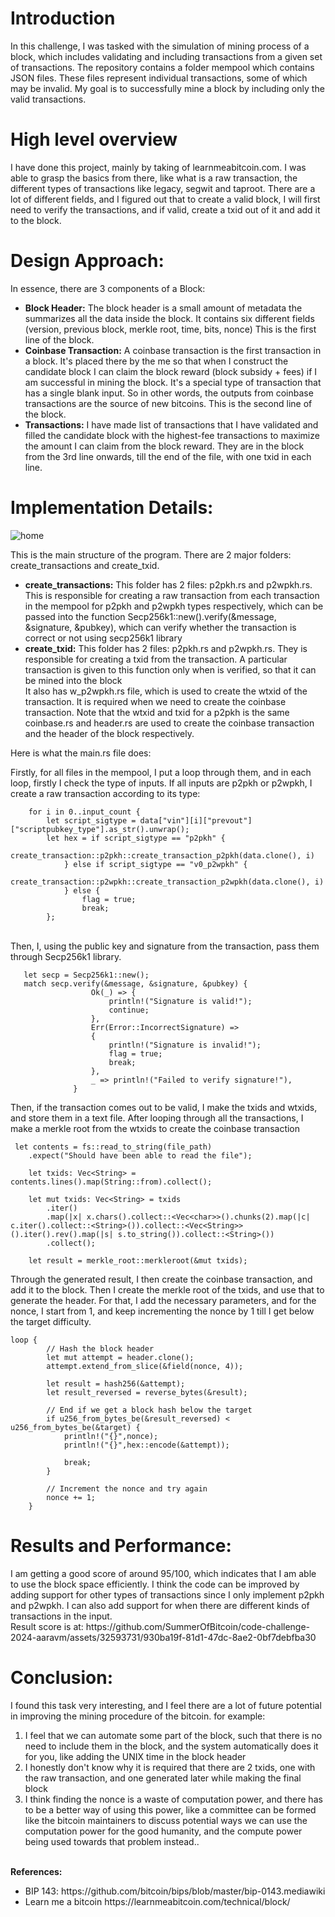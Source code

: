 <h1>Introduction</h1>
In this challenge, I was tasked with the simulation of mining process of a block, which includes validating and including transactions from a given set of transactions. The repository contains a folder mempool which contains JSON files. These files represent individual transactions, some of which may be invalid. My goal is to successfully mine a block by including only the valid transactions.
<h1>High level overview</h1>
I have done this project, mainly by taking of learnmeabitcoin.com. I was able to grasp the basics from there, like what is a raw transaction, the different types of transactions like legacy, segwit and taproot. There are a lot of different fields, and I figured out that to create a valid block, I will first need to verify the transactions, and if valid, create a txid out of it and add it to the block.
<h1>Design Approach: </h1> In essence, there are 3 components of a Block:
<ul>
  <li><b> Block Header:</b>
    The block header is a small amount of metadata the summarizes all the data inside the block. It contains six different fields (version, previous block, merkle root, time, bits, nonce) This is the first line of the block. 
  </li>
  <li> <b> Coinbase Transaction:</b> 
    A coinbase transaction is the first transaction in a block. It's placed there by the me so that when I construct the candidate block I can claim the block reward (block subsidy + fees) if I am successful in mining the block. It's a special type of transaction that has a single blank input. So in other words, the outputs from coinbase transactions are the source of new bitcoins. This is the second line of the block. 
  </li>
  <li><b> Transactions:</b> 
    I have made list of transactions that I have validated and filled the candidate block with the highest-fee transactions to maximize the amount I can claim from the block reward. They are in the block from the 3rd line onwards, till the end of the file, with one txid in each line.
 </li>
</ul>
<h1>Implementation Details: </h1>

![home](https://github.com/SummerOfBitcoin/code-challenge-2024-aaravm/assets/32593731/07705727-6d9e-4ddc-8a65-9260c7d9de15)

This is the main structure of the program. 
There are 2 major folders: create_transactions and create_txid.
<ul>
  <li>
    <b>create_transactions:</b> This folder has 2 files: p2pkh.rs and p2wpkh.rs. This is responsible for creating a raw transaction from each transaction in the mempool for p2pkh and p2wpkh types respectively, which can be passed into the function Secp256k1::new().verify(&message, &signature, &pubkey), which can verify whether the transaction is correct or not using secp256k1 library
  </li>
  <li>
    <b>create_txid:</b> This folder has 2 files: p2pkh.rs and p2wpkh.rs. They is responsible for creating a txid from the transaction. A particular transaction is given to this function only when is verified, so that it can be mined into the block
    <br>
    It also has w_p2wpkh.rs file, which is used to create the wtxid of the transaction. It is required when we need to create the coinbase transaction. Note that the wtxid and txid for a p2pkh is the same
    <br>
    coinbase.rs and header.rs are used to create the coinbase transaction and the header of the block respectively.
  </li>
</ul>
Here is what the main.rs file does:

Firstly, for all files in the mempool, I put a loop through them, and in each loop, firstly I check the type of inputs. If all inputs are p2pkh or p2wpkh, I create a raw transaction according to its type:

```
    for i in 0..input_count {
        let script_sigtype = data["vin"][i]["prevout"]["scriptpubkey_type"].as_str().unwrap(); 
        let hex = if script_sigtype == "p2pkh" {
            create_transaction::p2pkh::create_transaction_p2pkh(data.clone(), i)
            } else if script_sigtype == "v0_p2wpkh" {
                create_transaction::p2wpkh::create_transaction_p2wpkh(data.clone(), i)
            } else {
                flag = true;
                break;
        };
```
<br>
      Then, I, using the public key and signature from the transaction, pass them through Secp256k1 library.
<br>

```
   let secp = Secp256k1::new();
   match secp.verify(&message, &signature, &pubkey) {
                  Ok(_) => {
                      println!("Signature is valid!");
                      continue;
                  },
                  Err(Error::IncorrectSignature) =>
                  { 
                      println!("Signature is invalid!");
                      flag = true;
                      break;
                  },
                  _ => println!("Failed to verify signature!"),
              }
   ```
 
   Then, if the transaction comes out to be valid, I make the txids and wtxids, and store them in a text file. 
   After looping through all the transactions, I make a merkle root from the wtxids to create the coinbase transaction
     <br>
```
 let contents = fs::read_to_string(file_path)
    .expect("Should have been able to read the file");
    
    let txids: Vec<String> = contents.lines().map(String::from).collect();

    let mut txids: Vec<String> = txids
        .iter()
        .map(|x| x.chars().collect::<Vec<char>>().chunks(2).map(|c| c.iter().collect::<String>()).collect::<Vec<String>>().iter().rev().map(|s| s.to_string()).collect::<String>())
        .collect();

    let result = merkle_root::merkleroot(&mut txids);
  ```

Through the generated result, I then create the coinbase transaction, and add it to the block.
Then I create the merkle root of the txids, and use that to generate the header.
For that, I add the necessary parameters, and for the nonce, I start from 1, and keep incrementing the nonce by 1 till I get below the target difficulty.
```
loop {
        // Hash the block header
        let mut attempt = header.clone();
        attempt.extend_from_slice(&field(nonce, 4));

        let result = hash256(&attempt);
        let result_reversed = reverse_bytes(&result);
        
        // End if we get a block hash below the target
        if u256_from_bytes_be(&result_reversed) < u256_from_bytes_be(&target) {
            println!("{}",nonce);
            println!("{}",hex::encode(&attempt));

            break;
        }

        // Increment the nonce and try again
        nonce += 1;
    }
  ```

<h1>Results and Performance:</h1> I am getting a good score of around 95/100, which indicates that I am able to use the block space efficiently. I think the code can be improved by adding support for other types of transactions since I only implement p2pkh and p2wpkh. I can also add support for when there are different kinds of transactions in the input.
<br>
Result score is at: https://github.com/SummerOfBitcoin/code-challenge-2024-aaravm/assets/32593731/930ba19f-81d1-47dc-8ae2-0bf7debfba30




<h1>Conclusion: </h1> I found this task very interesting, and I feel there are a lot of future potential in improving the mining procedure of the bitcoin. for example:
<ol>
  <li> I feel that we can automate some part of the block, such that there is no need to include them in the block, and the system automatically does it for you, like adding the UNIX time in the block header</li>
  <li>I honestly don't know why it is required that there are 2 txids, one with the raw transaction, and one generated later while making the final block</li>
  <li>I think finding the nonce is a waste of computation power, and there has to be a better way of using this power, like a committee can be formed like the bitcoin maintainers to discuss potential ways we can use the computation power for the good humanity, and the compute power being used towards that problem instead.. </li>
</ol>
<br>
<b>References:</b>
<ul>
  <li>
    BIP 143: https://github.com/bitcoin/bips/blob/master/bip-0143.mediawiki
  </li>
  <li>
    Learn me a bitcoin https://learnmeabitcoin.com/technical/block/
  </li>
  
</ul>
